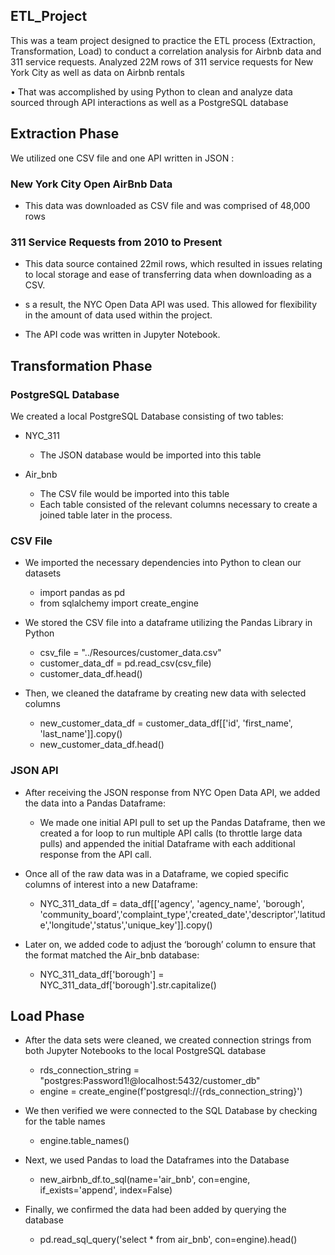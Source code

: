## ETL_Project

This was a team project designed to practice the ETL process (Extraction, Transformation, Load) to conduct a correlation analysis for Airbnb data and 311 service requests. Analyzed 22M rows of 311 service requests for New York City as well as data on Airbnb rentals 
	
•	That was accomplished by using Python to clean and analyze data sourced through API interactions as well as a PostgreSQL database 


## Extraction Phase

We utilized one CSV file and one API written in JSON :

### New York City Open AirBnb Data 
* This data was downloaded as CSV file and was comprised of  48,000 rows

### 311 Service Requests from 2010 to Present

* This data source contained 22mil rows, which resulted in issues relating to  local storage and ease of transferring data when downloading as a CSV.   

* s a result, the NYC Open Data API was used. This allowed for flexibility in the amount of  data used within the project.

* The API code was written in  Jupyter Notebook.


## Transformation Phase

### PostgreSQL Database

We created a local PostgreSQL Database consisting of two tables:

* NYC_311
	* The JSON database would be imported into this table

* Air_bnb
	* The CSV file would be imported into this table
	* Each table consisted of the relevant columns necessary to create a joined table later in the process.

### CSV File

* We imported the necessary dependencies into Python to clean our datasets
	* import pandas as pd
	* from sqlalchemy import create_engine
	
* We stored the CSV file into a dataframe utilizing the Pandas Library in Python
	* csv_file = "../Resources/customer_data.csv"
	* customer_data_df = pd.read_csv(csv_file)
	* customer_data_df.head()
	
* Then, we cleaned the dataframe by creating new data with selected columns
	* new_customer_data_df = customer_data_df[['id', 'first_name', 'last_name']].copy()
	* new_customer_data_df.head()
	
### JSON API

* After receiving the JSON response from NYC Open Data API, we added the data into a Pandas Dataframe:
	* We made one initial API pull to set up the Pandas Dataframe, then we created a for loop to run multiple API calls (to throttle large data pulls) and appended the initial Dataframe with each additional response from the API call. 
	
* Once all of the raw data was in a Dataframe, we copied specific columns of interest into a new Dataframe:
	* NYC_311_data_df = data_df[['agency', 'agency_name', 'borough', 'community_board','complaint_type','created_date','descriptor','latitude','longitude','status','unique_key']].copy()
	
* Later on, we added code to adjust the ‘borough’ column to ensure that the format matched the Air_bnb database:
	* NYC_311_data_df['borough'] = NYC_311_data_df['borough'].str.capitalize()


## Load Phase

* After the data sets were cleaned, we created connection strings from both Jupyter Notebooks to the local PostgreSQL database
	* rds_connection_string = "postgres:Password1!@localhost:5432/customer_db"
	* engine = create_engine(f'postgresql://{rds_connection_string}')
	
* We then verified we were connected to the SQL Database by checking for the table names
	* engine.table_names()

* Next, we used Pandas to load the Dataframes into the Database
	* new_airbnb_df.to_sql(name='air_bnb', con=engine, if_exists='append', index=False)

* Finally, we confirmed the data had been added by querying the database
	* pd.read_sql_query('select * from air_bnb', con=engine).head()
